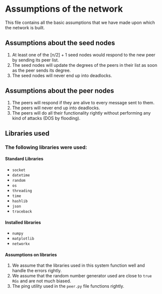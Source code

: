 # Assumptions of the network

This file contains all the basic assumptions that we have made upon which the network is built.

## Assumptions about the seed nodes

1. At least one of the [n/2] + 1 seed nodes would respond to the new peer by sending its peer list.
2. The seed nodes will update the degrees of the peers in their list as soon as the peer sends its degree.
3. The seed nodes will never end up into deadlocks.

## Assumptions about the peer nodes

1. The peers will respond if they are alive to every message sent to them.
2. The peers will never end up into deadlocks.
3. The peers will do all their functionality rightly without performing any kind of attacks (DOS by flooding).

## Libraries used

### The following libraries were used:

#### Standard Libraries
- `socket`
- `datetime`
- `random`
- `os`
- `threading`
- `time`
- `hashlib`
- `json`
- `traceback`

#### Installed libraries
- `numpy`
- `matplotlib`
- `networkx`

#### Assumptions on libraries

1. We assume that the libraries used in this system function well and handle the errors rightly.
2. We assume that the random number generator used are close to `true RGs` and are not much biased.
3. The ping utility used in the `peer.py` file functions rightly.


